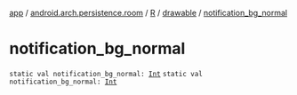 [app](../../../index.md) / [android.arch.persistence.room](../../index.md) / [R](../index.md) / [drawable](index.md) / [notification_bg_normal](./notification_bg_normal.md)

# notification_bg_normal

`static val notification_bg_normal: `[`Int`](https://kotlinlang.org/api/latest/jvm/stdlib/kotlin/-int/index.html)
`static val notification_bg_normal: `[`Int`](https://kotlinlang.org/api/latest/jvm/stdlib/kotlin/-int/index.html)